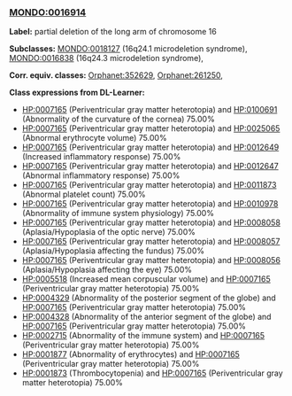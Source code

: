 
### [MONDO:0016914](http://purl.obolibrary.org/obo/MONDO_0016914)
**Label:** partial deletion of the long arm of chromosome 16

**Subclasses:** [MONDO:0018127](http://purl.obolibrary.org/obo/MONDO_0018127) (16q24.1 microdeletion syndrome), [MONDO:0016838](http://purl.obolibrary.org/obo/MONDO_0016838) (16q24.3 microdeletion syndrome), 

**Corr. equiv. classes:** [Orphanet:352629](http://www.orpha.net/ORDO/Orphanet_352629), [Orphanet:261250](http://www.orpha.net/ORDO/Orphanet_261250), 

**Class expressions from DL-Learner:**

- [HP:0007165](http://purl.obolibrary.org/obo/HP_0007165) (Periventricular gray matter heterotopia) and [HP:0100691](http://purl.obolibrary.org/obo/HP_0100691) (Abnormality of the curvature of the cornea) 75.00%
- [HP:0007165](http://purl.obolibrary.org/obo/HP_0007165) (Periventricular gray matter heterotopia) and [HP:0025065](http://purl.obolibrary.org/obo/HP_0025065) (Abnormal erythrocyte volume) 75.00%
- [HP:0007165](http://purl.obolibrary.org/obo/HP_0007165) (Periventricular gray matter heterotopia) and [HP:0012649](http://purl.obolibrary.org/obo/HP_0012649) (Increased inflammatory response) 75.00%
- [HP:0007165](http://purl.obolibrary.org/obo/HP_0007165) (Periventricular gray matter heterotopia) and [HP:0012647](http://purl.obolibrary.org/obo/HP_0012647) (Abnormal inflammatory response) 75.00%
- [HP:0007165](http://purl.obolibrary.org/obo/HP_0007165) (Periventricular gray matter heterotopia) and [HP:0011873](http://purl.obolibrary.org/obo/HP_0011873) (Abnormal platelet count) 75.00%
- [HP:0007165](http://purl.obolibrary.org/obo/HP_0007165) (Periventricular gray matter heterotopia) and [HP:0010978](http://purl.obolibrary.org/obo/HP_0010978) (Abnormality of immune system physiology) 75.00%
- [HP:0007165](http://purl.obolibrary.org/obo/HP_0007165) (Periventricular gray matter heterotopia) and [HP:0008058](http://purl.obolibrary.org/obo/HP_0008058) (Aplasia/Hypoplasia of the optic nerve) 75.00%
- [HP:0007165](http://purl.obolibrary.org/obo/HP_0007165) (Periventricular gray matter heterotopia) and [HP:0008057](http://purl.obolibrary.org/obo/HP_0008057) (Aplasia/Hypoplasia affecting the fundus) 75.00%
- [HP:0007165](http://purl.obolibrary.org/obo/HP_0007165) (Periventricular gray matter heterotopia) and [HP:0008056](http://purl.obolibrary.org/obo/HP_0008056) (Aplasia/Hypoplasia affecting the eye) 75.00%
- [HP:0005518](http://purl.obolibrary.org/obo/HP_0005518) (Increased mean corpuscular volume) and [HP:0007165](http://purl.obolibrary.org/obo/HP_0007165) (Periventricular gray matter heterotopia) 75.00%
- [HP:0004329](http://purl.obolibrary.org/obo/HP_0004329) (Abnormality of the posterior segment of the globe) and [HP:0007165](http://purl.obolibrary.org/obo/HP_0007165) (Periventricular gray matter heterotopia) 75.00%
- [HP:0004328](http://purl.obolibrary.org/obo/HP_0004328) (Abnormality of the anterior segment of the globe) and [HP:0007165](http://purl.obolibrary.org/obo/HP_0007165) (Periventricular gray matter heterotopia) 75.00%
- [HP:0002715](http://purl.obolibrary.org/obo/HP_0002715) (Abnormality of the immune system) and [HP:0007165](http://purl.obolibrary.org/obo/HP_0007165) (Periventricular gray matter heterotopia) 75.00%
- [HP:0001877](http://purl.obolibrary.org/obo/HP_0001877) (Abnormality of erythrocytes) and [HP:0007165](http://purl.obolibrary.org/obo/HP_0007165) (Periventricular gray matter heterotopia) 75.00%
- [HP:0001873](http://purl.obolibrary.org/obo/HP_0001873) (Thrombocytopenia) and [HP:0007165](http://purl.obolibrary.org/obo/HP_0007165) (Periventricular gray matter heterotopia) 75.00%


